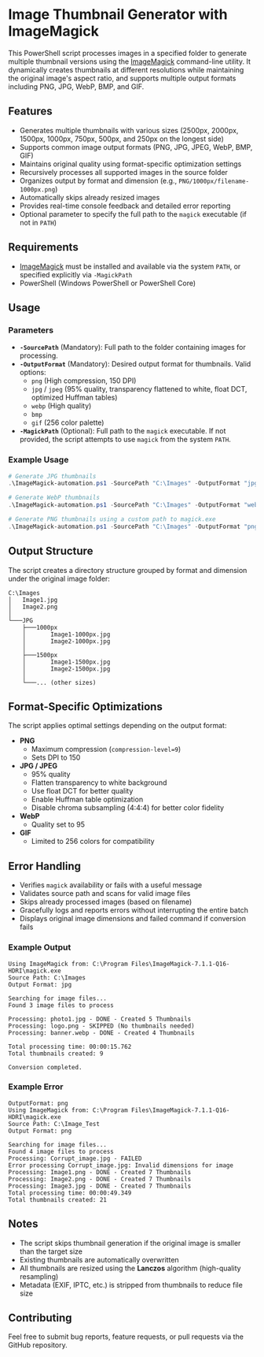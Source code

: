 # Image Thumbnail Generator with ImageMagick

This PowerShell script processes images in a specified folder to generate multiple thumbnail versions using the [ImageMagick](https://imagemagick.org/) command-line utility. It dynamically creates thumbnails at different resolutions while maintaining the original image's aspect ratio, and supports multiple output formats including PNG, JPG, WebP, BMP, and GIF.

## Features

- Generates multiple thumbnails with various sizes (2500px, 2000px, 1500px, 1000px, 750px, 500px, and 250px on the longest side)
- Supports common image output formats (PNG, JPG, JPEG, WebP, BMP, GIF)
- Maintains original quality using format-specific optimization settings
- Recursively processes all supported images in the source folder
- Organizes output by format and dimension (e.g., `PNG/1000px/filename-1000px.png`)
- Automatically skips already resized images
- Provides real-time console feedback and detailed error reporting
- Optional parameter to specify the full path to the `magick` executable (if not in `PATH`)

## Requirements

- [ImageMagick](https://imagemagick.org/script/download.php) must be installed and available via the system `PATH`, or specified explicitly via `-MagickPath`
- PowerShell (Windows PowerShell or PowerShell Core)

## Usage

### Parameters

- **`-SourcePath`** (Mandatory): Full path to the folder containing images for processing.
- **`-OutputFormat`** (Mandatory): Desired output format for thumbnails. Valid options:
  - `png` (High compression, 150 DPI)
  - `jpg` / `jpeg` (95% quality, transparency flattened to white, float DCT, optimized Huffman tables)
  - `webp` (High quality)
  - `bmp`
  - `gif` (256 color palette)
- **`-MagickPath`** (Optional): Full path to the `magick` executable. If not provided, the script attempts to use `magick` from the system `PATH`.

### Example Usage

```powershell
# Generate JPG thumbnails
.\ImageMagick-automation.ps1 -SourcePath "C:\Images" -OutputFormat "jpg"

# Generate WebP thumbnails
.\ImageMagick-automation.ps1 -SourcePath "C:\Images" -OutputFormat "webp"

# Generate PNG thumbnails using a custom path to magick.exe
.\ImageMagick-automation.ps1 -SourcePath "C:\Images" -OutputFormat "png" -MagickPath "C:\Tools\ImageMagick\magick.exe"
```

## Output Structure

The script creates a directory structure grouped by format and dimension under the original image folder:

```
C:\Images
│   Image1.jpg
│   Image2.png
│
└───JPG
    ├───1000px
    │       Image1-1000px.jpg
    │       Image2-1000px.jpg
    │
    ├───1500px
    │       Image1-1500px.jpg
    │       Image2-1500px.jpg
    │
    └───... (other sizes)
```

## Format-Specific Optimizations

The script applies optimal settings depending on the output format:

- **PNG**
  - Maximum compression (`compression-level=9`)
  - Sets DPI to 150
- **JPG / JPEG**
  - 95% quality
  - Flatten transparency to white background
  - Use float DCT for better quality
  - Enable Huffman table optimization
  - Disable chroma subsampling (4:4:4) for better color fidelity
- **WebP**
  - Quality set to 95
- **GIF**
  - Limited to 256 colors for compatibility

## Error Handling

- Verifies `magick` availability or fails with a useful message
- Validates source path and scans for valid image files
- Skips already processed images (based on filename)
- Gracefully logs and reports errors without interrupting the entire batch
- Displays original image dimensions and failed command if conversion fails

### Example Output

```
Using ImageMagick from: C:\Program Files\ImageMagick-7.1.1-Q16-HDRI\magick.exe
Source Path: C:\Images
Output Format: jpg

Searching for image files...
Found 3 image files to process

Processing: photo1.jpg - DONE - Created 5 Thumbnails
Processing: logo.png - SKIPPED (No thumbnails needed)
Processing: banner.webp - DONE - Created 4 Thumbnails

Total processing time: 00:00:15.762
Total thumbnails created: 9

Conversion completed.
```

### Example Error

```
OutputFormat: png
Using ImageMagick from: C:\Program Files\ImageMagick-7.1.1-Q16-HDRI\magick.exe
Source Path: C:\Image_Test
Output Format: png

Searching for image files...
Found 4 image files to process
Processing: Corrupt_image.jpg - FAILED
Error processing Corrupt_image.jpg: Invalid dimensions for image
Processing: Image1.png - DONE - Created 7 Thumbnails
Processing: Image2.png - DONE - Created 7 Thumbnails
Processing: Image3.jpg - DONE - Created 7 Thumbnails
Total processing time: 00:00:49.349
Total thumbnails created: 21
```

## Notes

- The script skips thumbnail generation if the original image is smaller than the target size
- Existing thumbnails are automatically overwritten
- All thumbnails are resized using the **Lanczos** algorithm (high-quality resampling)
- Metadata (EXIF, IPTC, etc.) is stripped from thumbnails to reduce file size

## Contributing

Feel free to submit bug reports, feature requests, or pull requests via the GitHub repository.
```
